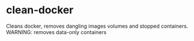 # clean-docker
Cleans docker, removes dangling images volumes and stopped containers. WARNING: removes data-only containers
